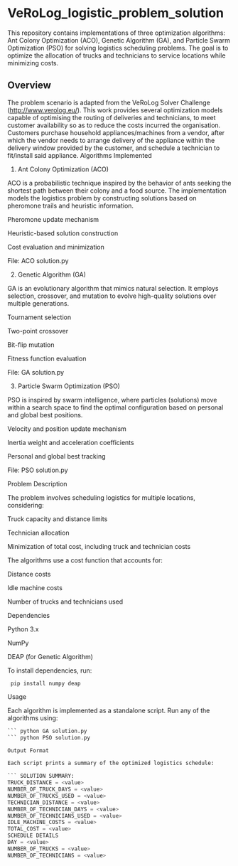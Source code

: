 # VeRoLog_logistic_problem_solution 
This repository contains implementations of three optimization algorithms: Ant Colony Optimization (ACO), Genetic Algorithm (GA), and Particle Swarm Optimization (PSO) for solving logistics scheduling problems. The goal is to optimize the allocation of trucks and technicians to service locations while minimizing costs.
## Overview
The problem scenario is adapted from the VeRoLog Solver Challenge (http://www.verolog.eu/).  This work provides several optimization models capable of optimising the routing of deliveries and technicians, to meet customer availability so as to reduce the costs incurred the organisation. Customers purchase household appliances/machines from a vendor, after which the vendor needs to arrange delivery of the appliance within the delivery window provided by the customer, and schedule a technician to fit/install said appliance.
Algorithms Implemented

1. Ant Colony Optimization (ACO)

ACO is a probabilistic technique inspired by the behavior of ants seeking the shortest path between their colony and a food source. The implementation models the logistics problem by constructing solutions based on pheromone trails and heuristic information.

Pheromone update mechanism

Heuristic-based solution construction

Cost evaluation and minimization

File: ACO solution.py

2. Genetic Algorithm (GA)

GA is an evolutionary algorithm that mimics natural selection. It employs selection, crossover, and mutation to evolve high-quality solutions over multiple generations.

Tournament selection

Two-point crossover

Bit-flip mutation

Fitness function evaluation

File: GA solution.py

3. Particle Swarm Optimization (PSO)

PSO is inspired by swarm intelligence, where particles (solutions) move within a search space to find the optimal configuration based on personal and global best positions.

Velocity and position update mechanism

Inertia weight and acceleration coefficients

Personal and global best tracking

File: PSO solution.py

Problem Description

The problem involves scheduling logistics for multiple locations, considering:

Truck capacity and distance limits

Technician allocation

Minimization of total cost, including truck and technician costs

The algorithms use a cost function that accounts for:

Distance costs

Idle machine costs

Number of trucks and technicians used

Dependencies

Python 3.x

NumPy

DEAP (for Genetic Algorithm)

To install dependencies, run:

``` pip install numpy deap```

Usage

Each algorithm is implemented as a standalone script.
Run any of the algorithms using:

``` python ACO solution.py
``` python GA solution.py
``` python PSO solution.py

Output Format

Each script prints a summary of the optimized logistics schedule:

``` SOLUTION SUMMARY:
TRUCK_DISTANCE = <value>
NUMBER_OF_TRUCK_DAYS = <value>
NUMBER_OF_TRUCKS_USED = <value>
TECHNICIAN_DISTANCE = <value>
NUMBER_OF_TECHNICIAN_DAYS = <value>
NUMBER_OF_TECHNICIANS_USED = <value>
IDLE_MACHINE_COSTS = <value>
TOTAL_COST = <value>
SCHEDULE DETAILS
DAY = <value>
NUMBER_OF_TRUCKS = <value>
NUMBER_OF_TECHNICIANS = <value>
